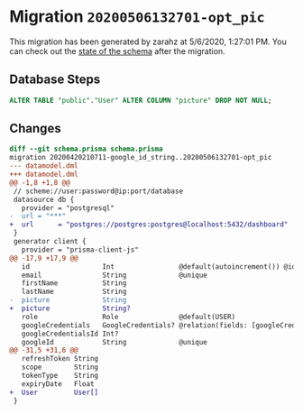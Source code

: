 # Migration `20200506132701-opt_pic`

This migration has been generated by zarahz at 5/6/2020, 1:27:01 PM.
You can check out the [state of the schema](./schema.prisma) after the migration.

## Database Steps

```sql
ALTER TABLE "public"."User" ALTER COLUMN "picture" DROP NOT NULL;
```

## Changes

```diff
diff --git schema.prisma schema.prisma
migration 20200420210711-google_id_string..20200506132701-opt_pic
--- datamodel.dml
+++ datamodel.dml
@@ -1,8 +1,8 @@
 // scheme://user:password@ip:port/database
 datasource db {
   provider = "postgresql"
-  url = "***"
+  url      = "postgres://postgres:postgres@localhost:5432/dashboard"
 }
 generator client {
   provider = "prisma-client-js"
@@ -17,9 +17,9 @@
   id                  Int                @default(autoincrement()) @id
   email               String             @unique
   firstName           String
   lastName            String
-  picture             String
+  picture             String?
   role                Role               @default(USER)
   googleCredentials   GoogleCredentials? @relation(fields: [googleCredentialsId], references: [id])
   googleCredentialsId Int?
   googleId            String             @unique
@@ -31,5 +31,6 @@
   refreshToken String
   scope        String
   tokenType    String
   expiryDate   Float
+  User         User[]
 }
```


